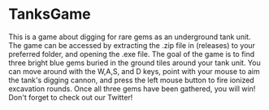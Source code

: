 # TanksGame
 
This is a game about digging for rare gems as an underground tank unit. The game can be accessed by extracting the .zip file in (releases) to your preferred folder, and opening the .exe file. The goal of the game is to find three bright blue gems buried in the ground tiles around your tank unit. You can move around with the W,A,S, and D keys, point with your mouse to aim the tank's digging cannon, and press the left mouse button to fire ionized excavation rounds. Once all three gems have been gathered, you will win! Don't forget to check out our Twitter!

